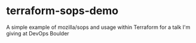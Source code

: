 # terraform-sops-demo
A simple example of mozilla/sops and usage within Terraform for a talk I'm giving at DevOps Boulder
